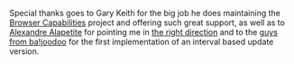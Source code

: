 Special thanks goes to Gary Keith for the big job he does maintaining the [Browser Capabilities](http://browsers.garykeith.com/) project and offering such great support, as well as to [Alexandre Alapetite](http://alexandre.alapetite.net/) for pointing me in [the right direction](http://alexandre.alapetite.net/doc-alex/php-local-browscap/index.en.html) and to the [guys from ba!joodoo](http://www.bajoodoo.com/) for the first implementation of an interval based update version.